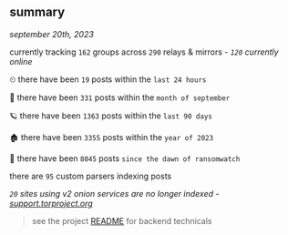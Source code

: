 
## summary
_september 20th, 2023_

currently tracking `162` groups across `290` relays & mirrors - _`120` currently online_

⏲ there have been `19` posts within the `last 24 hours`

🦈 there have been `331` posts within the `month of september`

🪐 there have been `1363` posts within the `last 90 days`

🏚 there have been `3355` posts within the `year of 2023`

🦕 there have been `8045` posts `since the dawn of ransomwatch`

there are `95` custom parsers indexing posts

_`20` sites using v2 onion services are no longer indexed - [support.torproject.org](https://support.torproject.org/onionservices/v2-deprecation/)_

> see the project [README](https://github.com/joshhighet/ransomwatch#ransomwatch--) for backend technicals
